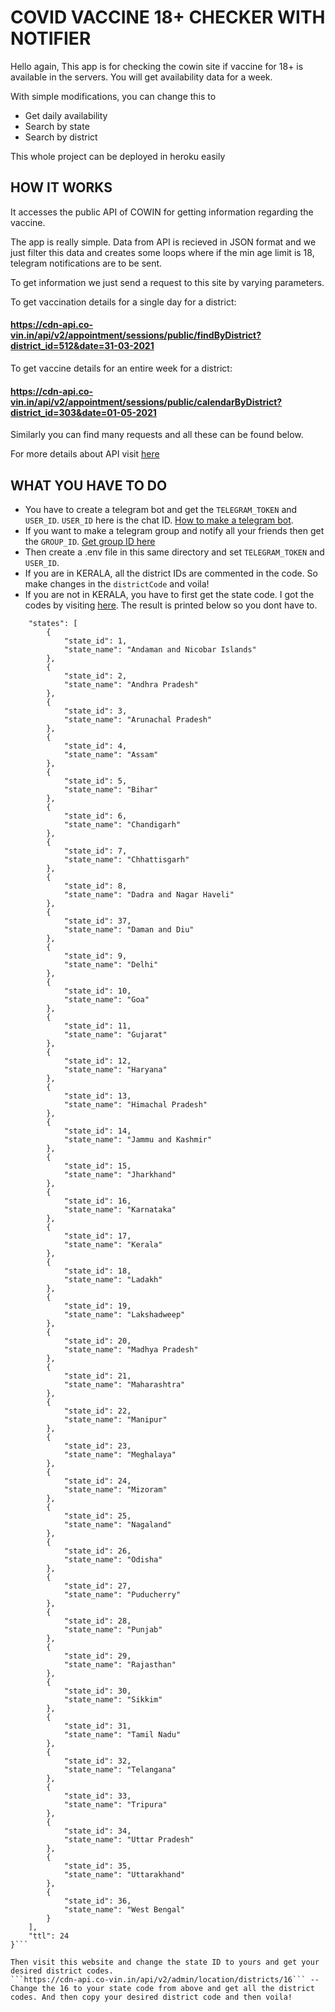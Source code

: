 # COVID VACCINE 18+ CHECKER WITH NOTIFIER
Hello again,
This app is for checking the cowin site if vaccine for 18+ is available in the servers. You will get availability data for a week.

With simple modifications, you can change this to 
- Get daily availability
- Search by state
- Search by district

This whole project can be deployed in heroku easily

## HOW IT WORKS
It accesses the public API of COWIN for getting information regarding the vaccine.

The app is really simple. Data from API is recieved in JSON format and we just filter this data and creates some loops where if the min age limit is 18, telegram notifications are to be sent.

To get information we just send a request to this site by varying parameters.

To get vaccination details for a single day for a district:
#### https://cdn-api.co-vin.in/api/v2/appointment/sessions/public/findByDistrict?district_id=512&date=31-03-2021

To get vaccine details for an entire week for a district:
#### https://cdn-api.co-vin.in/api/v2/appointment/sessions/public/calendarByDistrict?district_id=303&date=01-05-2021

Similarly you can find many requests and all these can be found below.

For more details about API visit [here](https://apisetu.gov.in/public/marketplace/api/cowin)

## WHAT YOU HAVE TO DO

- You have to create a telegram bot and get the `TELEGRAM_TOKEN` and `USER_ID`. `USER_ID` here is the chat ID. [How to make a telegram bot](https://medium.com/@ManHay_Hong/how-to-create-a-telegram-bot-and-send-messages-with-python-4cf314d9fa3e).
- If you want to make a telegram group and notify all your friends then get the `GROUP_ID`. [Get group ID here](https://stackoverflow.com/questions/32423837/telegram-bot-how-to-get-a-group-chat-id)
- Then create a .env file in this same directory and set `TELEGRAM_TOKEN` and `USER_ID`.
- If you are in KERALA, all the district IDs are commented in the code. So make changes in the `districtCode` and voila!
- If you are not in KERALA, you have to first get the state code. I got the codes by visiting [here](https://cdn-api.co-vin.in/api/v2/admin/location/states). The result is printed below so you dont have to.
```{
    "states": [
        {
            "state_id": 1,
            "state_name": "Andaman and Nicobar Islands"
        },
        {
            "state_id": 2,
            "state_name": "Andhra Pradesh"
        },
        {
            "state_id": 3,
            "state_name": "Arunachal Pradesh"
        },
        {
            "state_id": 4,
            "state_name": "Assam"
        },
        {
            "state_id": 5,
            "state_name": "Bihar"
        },
        {
            "state_id": 6,
            "state_name": "Chandigarh"
        },
        {
            "state_id": 7,
            "state_name": "Chhattisgarh"
        },
        {
            "state_id": 8,
            "state_name": "Dadra and Nagar Haveli"
        },
        {
            "state_id": 37,
            "state_name": "Daman and Diu"
        },
        {
            "state_id": 9,
            "state_name": "Delhi"
        },
        {
            "state_id": 10,
            "state_name": "Goa"
        },
        {
            "state_id": 11,
            "state_name": "Gujarat"
        },
        {
            "state_id": 12,
            "state_name": "Haryana"
        },
        {
            "state_id": 13,
            "state_name": "Himachal Pradesh"
        },
        {
            "state_id": 14,
            "state_name": "Jammu and Kashmir"
        },
        {
            "state_id": 15,
            "state_name": "Jharkhand"
        },
        {
            "state_id": 16,
            "state_name": "Karnataka"
        },
        {
            "state_id": 17,
            "state_name": "Kerala"
        },
        {
            "state_id": 18,
            "state_name": "Ladakh"
        },
        {
            "state_id": 19,
            "state_name": "Lakshadweep"
        },
        {
            "state_id": 20,
            "state_name": "Madhya Pradesh"
        },
        {
            "state_id": 21,
            "state_name": "Maharashtra"
        },
        {
            "state_id": 22,
            "state_name": "Manipur"
        },
        {
            "state_id": 23,
            "state_name": "Meghalaya"
        },
        {
            "state_id": 24,
            "state_name": "Mizoram"
        },
        {
            "state_id": 25,
            "state_name": "Nagaland"
        },
        {
            "state_id": 26,
            "state_name": "Odisha"
        },
        {
            "state_id": 27,
            "state_name": "Puducherry"
        },
        {
            "state_id": 28,
            "state_name": "Punjab"
        },
        {
            "state_id": 29,
            "state_name": "Rajasthan"
        },
        {
            "state_id": 30,
            "state_name": "Sikkim"
        },
        {
            "state_id": 31,
            "state_name": "Tamil Nadu"
        },
        {
            "state_id": 32,
            "state_name": "Telangana"
        },
        {
            "state_id": 33,
            "state_name": "Tripura"
        },
        {
            "state_id": 34,
            "state_name": "Uttar Pradesh"
        },
        {
            "state_id": 35,
            "state_name": "Uttarakhand"
        },
        {
            "state_id": 36,
            "state_name": "West Bengal"
        }
    ],
    "ttl": 24
}```

Then visit this website and change the state ID to yours and get your desired district codes.
```https://cdn-api.co-vin.in/api/v2/admin/location/districts/16``` -- Change the 16 to your state code from above and get all the district codes. And then copy your desired district code and then voila!